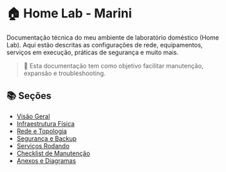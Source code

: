 # 🏠 Home Lab - Marini

Documentação técnica do meu ambiente de laboratório doméstico (Home Lab). Aqui estão descritas as configurações de rede, equipamentos, serviços em execução, práticas de segurança e muito mais.

> 📌 Esta documentação tem como objetivo facilitar manutenção, expansão e troubleshooting.

## 📚 Seções

- [Visão Geral](docs/01_visao_geral.md)
- [Infraestrutura Física](docs/02_infraestrutura.md)
- [Rede e Topologia](docs/03_rede.md)
- [Segurança e Backup](docs/04_seguranca_backup.md)
- [Serviços Rodando](docs/05_servicos.md)
- [Checklist de Manutenção](docs/06_manutencao.md)
- [Anexos e Diagramas](docs/07_anexos.md)
